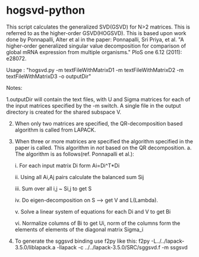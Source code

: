 hogsvd-python
=============



This script calculates the generalized SVD(GSVD) for N>2 matrices. This is referred to as the higher-order
GSVD(HOGSVD). This is based upon work done by Ponnapalli, Alter et al in the paper: 
Ponnapalli, Sri Priya, et al. "A higher-order generalized singular value decomposition for comparison of global mRNA expression 
from multiple organisms." PloS one 6.12 (2011): e28072.

Usage : "hogsvd.py -m textFileWithMatrixD1 -m textFileWithMatrixD2 -m textFileWithMatrixD3 -o outputDir"

Notes:

1.outputDir will contain the text files, with U and Sigma matrices for each of the input matrices specified by the -m switch. 
A single file in the output directory is created for the shared subspace V.

2. When only two matrices are specified, the QR-decomposition based algorithm is called from LAPACK.

3. When three or more matrices are specified the algorithm specified in the paper is called. This algorithm in *not* based on the
   QR decomposition.
   a. The algorithm is as follows(ref. Ponnapalli et al.):

      i. For each input matrix Di form Ai=Di^T*Di

      ii. Using all Ai,Aj pairs calculate the balanced sum Sij

      iii. Sum over all i,j ~ Si,j to get S

      iv. Do eigen-decomposition on S --> get V and L(Lambda).

      v. Solve a linear system of equations for each Di and V to get Bi

      vi. Normalize columns of Bi to get Ui, norm of the columns form the elements of elements of the diagonal matrix Sigma_i

4. To generate the sggsvd binding use f2py like this:
   f2py -L../../lapack-3.5.0/liblapack.a -llapack -c ../../lapack-3.5.0/SRC/sggsvd.f -m ssgsvd